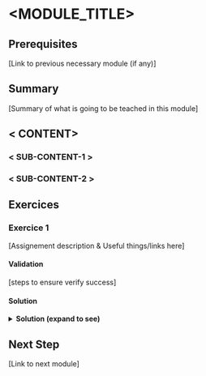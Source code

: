 # <MODULE_TITLE>

## Prerequisites

[Link to previous necessary module (if any)]

## Summary
[Summary of what is going to be teached in this module]  
  
## < CONTENT>

### < SUB-CONTENT-1 >

### < SUB-CONTENT-2 >

## Exercices

### Exercice 1

[Assignement description & Useful things/links here]

#### Validation

[steps to ensure verify success]

#### Solution

<details>
<summary><strong>Solution (expand to see)</strong></summary>
<p>
    [solution]
</p>
</details>


## Next Step

[Link to next module]
